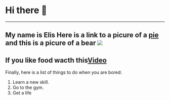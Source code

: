 # Hi there 👋
---

My name is Elis 
Here is a link to a picure of a [pie](https://sallysbakingaddiction.com/best-blueberry-pie/)
and this is a picure of a bear
![](https://files.worldwildlife.org/wwfcmsprod/images/brown_bear_near_pebble_mine/story_full_width/5qir1mqf8k_2011_06_22_at_12_59_25.jpg)
---

If you like food wacth this[Video](https://www.youtube.com/watch?v=Cyskqnp1j64)
---
Finally, here is a list of things to do when you are bored:

1. Learn a new skill.
2. Go to the gym.
3. Get a life
    
